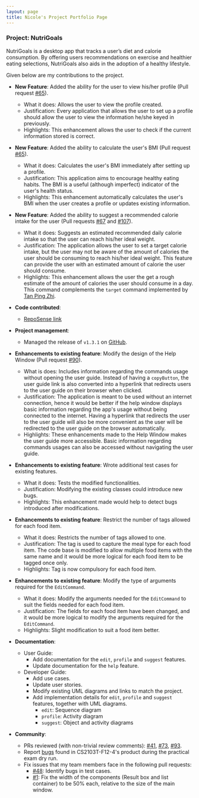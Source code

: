 ```yaml
---
layout: page
title: Nicole's Project Portfolio Page
---
```


### Project: NutriGoals

NutriGoals is a desktop app that tracks a user’s diet and calorie consumption. By offering users recommendations on exercise and healthier eating selections, NutriGoals also aids in the adoption of a healthy lifestyle. 

Given below are my contributions to the project.

* **New Feature**: Added the ability for the user to view his/her profile (Pull request [\#65](https://github.com/AY2223S1-CS2103T-T17-2/tp/pull/65)).
  * What it does: Allows the user to view the profile created.
  * Justification: Every application that allows the user to set up a profile should allow the user to view the information he/she keyed in previously.
  * Highlights: This enhancement allows the user to check if the current information stored is correct.

* **New Feature**: Added the ability to calculate the user's BMI (Pull request [\#65](https://github.com/AY2223S1-CS2103T-T17-2/tp/pull/65)).
  * What it does: Calculates the user's BMI immediately after setting up a profile.
  * Justification: This application aims to encourage healthy eating habits. The BMI is a useful (although imperfect) indicator of the user's health status.
  * Highlights: This enhancement automatically calculates the user's BMI when the user creates a profile or updates existing information.

* **New Feature**: Added the ability to suggest a recommended calorie intake for the user (Pull requests [\#67](https://github.com/AY2223S1-CS2103T-T17-2/tp/pull/67) and [\#107](https://github.com/AY2223S1-CS2103T-T17-2/tp/pull/107)). 
  * What it does: Suggests an estimated recommended daily calorie intake so that the user can reach his/her ideal weight.
  * Justification: The application allows the user to set a target calorie intake, but the user may not be aware of the amount of calories the user should be consuming to reach his/her ideal weight. This feature can provide the user with an estimated amount of calorie the user should consume.
  * Highlights: This enhancement allows the user the get a rough estimate of the amount of calories the user should consume in a day. This command complements the `target` command implemented by [Tan Ping Zhi](https://github.com/TanPingZhi).

* **Code contributed**: 
  * [RepoSense link](https://nus-cs2103-ay2223s1.github.io/tp-dashboard/?search=nicolelim02&breakdown=true)

* **Project management**:
  * Managed the release of `v1.3.1` on [GitHub](https://github.com/AY2223S1-CS2103T-T17-2/tp/releases/tag/v1.3.1).

* **Enhancements to existing feature**: Modify the design of the Help Window (Pull request [\#90](https://github.com/AY2223S1-CS2103T-T17-2/tp/pull/90)).
  * What is does: Includes information regarding the commands usage without opening the user guide. Instead of having a `copyButton`, the user guide link is also converted into a hyperlink that redirects users to the user guide on their browser when clicked.
  * Justification: The application is meant to be used without an internet connection, hence it would be better if the help window displays basic information regarding the app's usage without being connected to the internet. Having a hyperlink that redirects the user to the user guide will also be more convenient as the user will be redirected to the user guide on the browser automatically.
  * Highlights: These enhancements made to the Help Window makes the user guide more accessible. Basic information regarding commands usages can also be accessed without navigating the user guide.

* **Enhancements to existing feature**: Wrote additional test cases for existing features.
  * What it does: Tests the modified functionalities.
  * Justification: Modifying the existing classes could introduce new bugs.
  * Highlights: This enhancement made would help to detect bugs introduced after modifications.

* **Enhancements to existing feature**: Restrict the number of tags allowed for each food item.
  * What it does: Restricts the number of tags allowed to one.
  * Justification: The tag is used to capture the meal type for each food item. The code base is modified to allow multiple food items with the same name and it would be more logical for each food item to be tagged once only.
  * Highlights: Tag is now compulsory for each food item.

* **Enhancements to existing feature**: Modify the type of arguments required for the `EditCommand`.
  * What it does: Modify the arguments needed for the `EditCommand` to suit the fields needed for each food item.
  * Justification: The fields for each food item have been changed, and it would be more logical to modify the arguments required for the `EditCommand`.
  * Highlights: Slight modification to suit a food item better.

* **Documentation**:
    * User Guide:
      * Add documentation for the `edit`, `profile` and `suggest` features.
      * Update documentation for the `help` feature.
    * Developer Guide:
      * Add use cases.
      * Update user stories.
      * Modify existing UML diagrams and links to match the project.
      * Add implementation details for `edit`, `profile` and `suggest` features, together with UML diagrams.
        * `edit`: Sequence diagram
        * `profile`: Activity diagram
        * `suggest`: Object and activity diagrams

* **Community**:
  * PRs reviewed (with non-trivial review comments): [\#41](https://github.com/AY2223S1-CS2103T-T17-2/tp/pull/41), [\#73](https://github.com/AY2223S1-CS2103T-T17-2/tp/pull/73), [\#93](https://github.com/AY2223S1-CS2103T-T17-2/tp/pull/93).
  * Report [bugs](https://github.com/nicolelim02/ped) found in CS2103T-F12-4's product during the practical exam dry run.
  * Fix issues that my team members face in the following pull requests: 
    * [\#48](https://github.com/AY2223S1-CS2103T-T17-2/tp/pull/48): Identify bugs in test cases. 
    * [\#1](https://github.com/ruiqi7/tp/pull/1): Fix the width of the components (Result box and list container) to be 50% each, relative to the size of the main window. 
